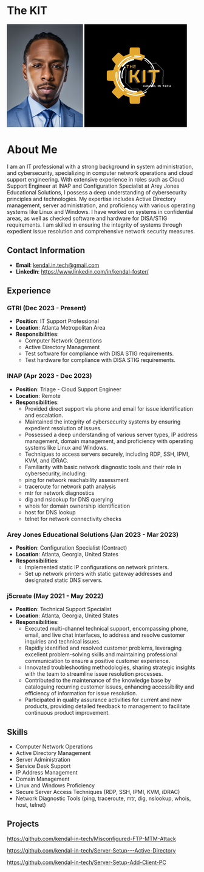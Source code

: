 # The KIT

<img src="https://github.com/kendal-in-tech/thekit/blob/main/IMG_2391.jpg" alt="Profile Picture" width="200"/> <img src="https://github.com/kendal-in-tech/thekit/blob/main/2.png" alt="Profile Picture" width="270"/>

# About Me

I am an IT professional with a strong background in system administration, and cybersecurity, specializing in computer network operations and cloud support engineering. With extensive experience in roles such as Cloud Support Engineer at INAP and Configuration Specialist at Arey Jones Educational Solutions, I possess a deep understanding of cybersecurity principles and technologies. My expertise includes Active Directory management, server administration, and proficiency with various operating systems like Linux and Windows. I have worked on systems in confidential areas, as well as checked software and hardware for DISA/STIG requirements. I am skilled in ensuring the integrity of systems through expedient issue resolution and comprehensive network security measures.

## Contact Information
- **Email**: kendal.in.tech@gmail.com
- **LinkedIn**: https://www.linkedin.com/in/kendal-foster/

## Experience

### GTRI (Dec 2023 - Present)
- **Position**: IT Support Professional
- **Location**: Atlanta Metropolitan Area
- **Responsibilities**:
  - Computer Network Operations
  - Active Directory Management
  - Test software for compliance with DISA STIG requirements.
  - Test hardware for compliance with DISA STIG requirements.

### INAP (Apr 2023 - Dec 2023)
- **Position**: Triage - Cloud Support Engineer
- **Location**: Remote
- **Responsibilities**:
  - Provided direct support via phone and email for issue identification and escalation.
  - Maintained the integrity of cybersecurity systems by ensuring expedient resolution of issues.
  - Possessed a deep understanding of various server types, IP address management, domain management, and proficiency with operating systems like Linux and Windows.
  - Techniques to access servers securely, including RDP, SSH, IPMI, KVM, and iDRAC.
  - Familiarity with basic network diagnostic tools and their role in cybersecurity, including:
  - ping for network reachability assessment
  - traceroute for network path analysis
  - mtr for network diagnostics
  - dig and nslookup for DNS querying
  - whois for domain ownership identification
  - host for DNS lookup
  - telnet for network connectivity checks

### Arey Jones Educational Solutions (Jan 2023 - Mar 2023)
- **Position**: Configuration Specialist (Contract)
- **Location**: Atlanta, Georgia, United States
- **Responsibilities**:
  - Implemented static IP configurations on network printers.
  - Set up network printers with static gateway addresses and designated static DNS servers.

### j5create (May 2021 - May 2022)
- **Position**: Technical Support Specialist
- **Location**: Atlanta, Georgia, United States
- **Responsibilities**:
  - Executed multi-channel technical support, encompassing phone, email, and live chat interfaces, to address and resolve customer inquiries and technical issues.
  - Rapidly identified and resolved customer problems, leveraging excellent problem-solving skills and maintaining professional communication to ensure a positive customer experience.
  - Innovated troubleshooting methodologies, sharing strategic insights with the team to streamline issue resolution processes.
  - Contributed to the maintenance of the knowledge base by cataloguing recurring customer issues, enhancing accessibility and efficiency of information for issue resolution.
  - Participated in quality assurance activities for current and new products, providing detailed feedback to management to facilitate continuous product improvement.

## Skills
- Computer Network Operations
- Active Directory Management
- Server Administration
- Service Desk Support
- IP Address Management
- Domain Management
- Linux and Windows Proficiency
- Secure Server Access Techniques (RDP, SSH, IPMI, KVM, iDRAC)
- Network Diagnostic Tools (ping, traceroute, mtr, dig, nslookup, whois, host, telnet)

## Projects

https://github.com/kendal-in-tech/Misconfigured-FTP-MTM-Attack

https://github.com/kendal-in-tech/Server-Setup---Active-Directory

https://github.com/kendal-in-tech/Server-Setup-Add-Client-PC
